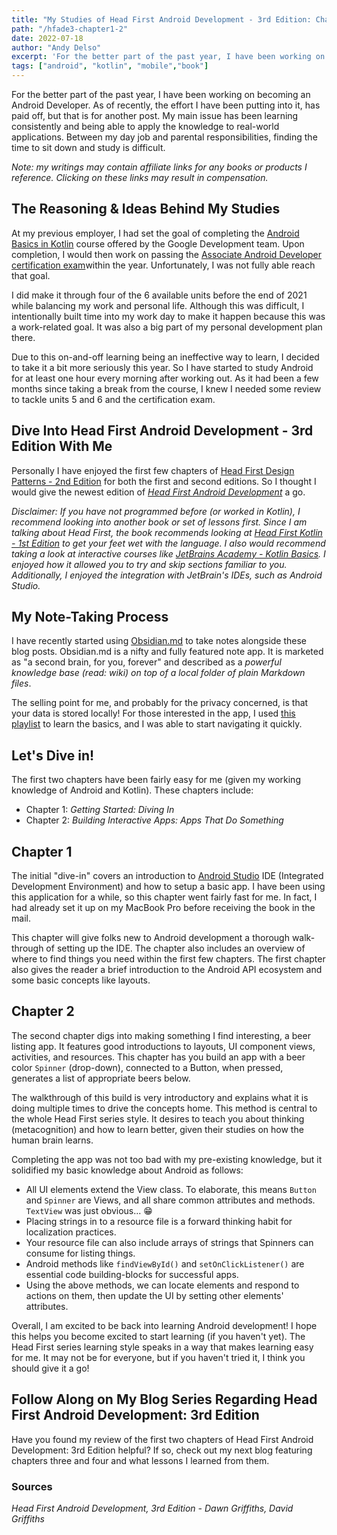 ```yaml
---
title: "My Studies of Head First Android Development - 3rd Edition: Chapters 1 & 2"
path: "/hfade3-chapter1-2"
date: 2022-07-18
author: "Andy Delso"
excerpt: 'For the better part of the past year, I have been working on becoming an Android Developer...'
tags: ["android", "kotlin", "mobile","book"]
---
```

For the better part of the past year, I have been working on becoming an Android Developer. As of recently, the effort I have been putting into it, has paid off, but that is for another post. My main issue has been learning consistently and being able to apply the knowledge to real-world applications. Between my day job and parental responsibilities, finding the time to sit down and study is difficult.

*Note: my writings may contain affiliate links for any books or products I reference. Clicking on these links may result in compensation.*

## The Reasoning & Ideas Behind My Studies
At my previous employer, I had set the goal of completing the [Android Basics in Kotlin](https://developer.android.com/courses/android-basics-kotlin/course) course offered by the Google Development team. Upon completion, I would then work on passing the [Associate Android Developer certification exam](https://developers.google.com/certification/associate-android-developer)within the year. Unfortunately, I was not fully able reach that goal. 

I did make it through four of the 6 available units before the end of 2021 while balancing my work and personal life. Although this was difficult, I intentionally built time into my work day to make it happen because this was a work-related goal. It was also a big part of my personal development plan there.

Due to this on-and-off learning being an ineffective way to learn, I decided to take it a bit more seriously this year. So I have started to study Android for at least one hour every morning after working out. As it had been a few months since taking a break from the course, I knew I needed some review to tackle units 5 and 6 and the certification exam.

## Dive Into Head First Android Development - 3rd Edition With Me
Personally I have enjoyed the first few chapters of [Head First Design Patterns - 2nd Edition](https://amzn.to/3Kvqh4d) for both the first and second editions. So I thought I would give the newest edition of [*Head First Android Development*](https://amzn.to/3JoTixn) a go.

*Disclaimer: If you have not programmed before (or worked in Kotlin), I recommend looking into another book or set of lessons first. Since I am talking about Head First, the book recommends looking at [Head First Kotlin - 1st Edition](https://amzn.to/3LY1ZQC) to get your feet wet with the language. I also would recommend taking a look at interactive courses like [JetBrains Academy - Kotlin Basics](https://hyperskill.org/tracks/18). I enjoyed how it allowed you to try and skip sections familiar to you. Additionally, I enjoyed the integration with JetBrain's IDEs, such as Android Studio.*

## My Note-Taking Process
I have recently started using [Obsidian.md](https://obsidian.md) to take notes alongside these blog posts. Obsidian.md is a nifty and fully featured note app. It is marketed as "a second brain, for you, forever" and described as a *powerful knowledge base (read: wiki) on top of a local folder of plain Markdown files*.

The selling point for me, and probably for the privacy concerned, is that your data is stored locally! For those interested in the app, I used [this playlist](https://www.youtube.com/watch?v=QgbLb6QCK88&list=PL3NaIVgSlAVLHty1-NuvPa9V0b0UwbzBd) to learn the basics, and I was able to start navigating it quickly.

## Let's Dive in!
The first two chapters have been fairly easy for me (given my working knowledge of Android and Kotlin). These chapters include:
- Chapter 1: *Getting Started: Diving In*
- Chapter 2: *Building Interactive Apps: Apps That Do Something*

## Chapter 1
The initial "dive-in" covers an introduction to [Android Studio](https://developer.android.com/studio) IDE (Integrated Development Environment) and how to setup a basic app. I have been using this application for a while, so this chapter went fairly fast for me. In fact, I had already set it up on my MacBook Pro before receiving the book in the mail.

This chapter will give folks new to Android development a thorough walk-through of setting up the IDE. The chapter also includes an overview of where to find things you need within the first few chapters. The first chapter also gives the reader a brief introduction to the Android API ecosystem and some basic concepts like layouts.

## Chapter 2
The second chapter digs into making something I find interesting, a beer listing app. It features good introductions to layouts, UI component views, activities, and resources. This chapter has you build an app with a beer color `Spinner` (drop-down), connected to a Button, when pressed, generates a list of appropriate beers below.

The walkthrough of this build is very introductory and explains what it is doing multiple times to drive the concepts home. This method is central to the whole Head First series style. It desires to teach you about thinking (metacognition) and how to learn better, given their studies on how the human brain learns.

Completing the app was not too bad with my pre-existing knowledge, but it solidified my basic knowledge about Android as follows:
- All UI elements extend the View class. To elaborate, this means `Button` and `Spinner` are Views, and all share common attributes and methods. `TextView` was just obvious... 😁
- Placing strings in to a resource file is a forward thinking habit for localization practices.
- Your resource file can also include arrays of strings that Spinners can consume for listing things.
- Android methods like `findViewById()` and `setOnClickListener()` are essential code building-blocks for successful apps.
- Using the above methods, we can locate elements and respond to actions on them, then update the UI by setting other elements' attributes.

Overall, I am excited to be back into learning Android development! I hope this helps you become excited to start learning (if you haven't yet). The Head First series learning style speaks in a way that makes learning easy for me. It may not be for everyone, but if you haven't tried it, I think you should give it a go!

## Follow Along on My Blog Series Regarding Head First Android Development: 3rd Edition

Have you found my review of the first two chapters of Head First Android Development: 3rd Edition helpful? If so, check out my next blog featuring chapters three and four and what lessons I learned from them.

### Sources
*Head First Android Development, 3rd Edition - Dawn Griffiths, David Griffiths*

